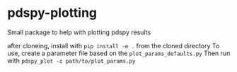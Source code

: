 # pdspy-plotting
Small package to help with plotting pdspy results

after cloneing, install with `pip install -e .` from the cloned directory
To use, create a parameter file based on the `plot_params_defaults.py`
Then run with `pdspy_plot -c path/to/plot_params.py`
